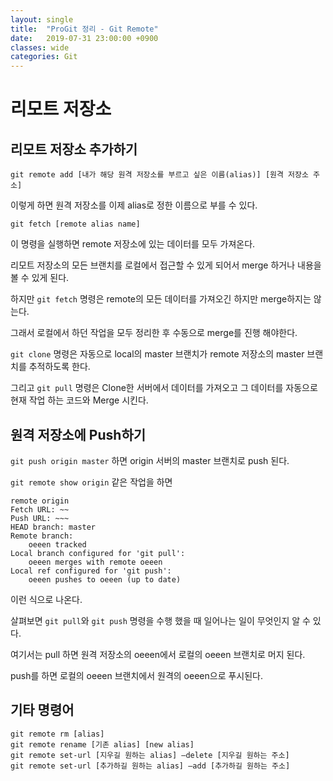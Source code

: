 ```yaml
---
layout: single
title:  "ProGit 정리 - Git Remote"
date:   2019-07-31 23:00:00 +0900
classes: wide
categories: Git
---
```

# 리모트 저장소

## 리모트 저장소 추가하기

`git remote add [내가 해당 원격 저장소를 부르고 싶은 이름(alias)] [원격 저장소 주소]`

이렇게 하면 원격 저장소를 이제 alias로 정한 이름으로 부를 수 있다.

`git fetch [remote alias name]`

이 명령을 실행하면 remote 저장소에 있는 데이터를 모두 가져온다.

리모트 저장소의 모든 브랜치를 로컬에서 접근할 수 있게 되어서 merge 하거나 내용을 볼 수 있게 된다.

하지만 `git fetch` 명령은 remote의 모든 데이터를 가져오긴 하지만 merge하지는 않는다. 

그래서 로컬에서 하던 작업을 모두 정리한 후 수동으로 merge를 진행 해야한다.

`git clone` 명령은 자동으로 local의 master 브랜치가 remote 저장소의 master 브랜치를 추적하도록 한다.

그리고 `git pull` 명령은 Clone한 서버에서 데이터를 가져오고 그 데이터를 자동으로 현재 작업 하는 코드와 Merge 시킨다.


## 원격 저장소에 Push하기

`git push origin master` 하면 origin 서버의 master 브랜치로 push 된다.

`git remote show origin` 같은 작업을 하면 

```
remote origin
Fetch URL: ~~
Push URL: ~~~
HEAD branch: master
Remote branch:
    oeeen tracked
Local branch configured for 'git pull':
    oeeen merges with remote oeeen
Local ref configured for 'git push':
    oeeen pushes to oeeen (up to date)
```

이런 식으로 나온다.

살펴보면 `git pull`와 `git push` 명령을 수행 했을 때 일어나는 일이 무엇인지 알 수 있다.

여기서는 pull 하면 원격 저장소의 oeeen에서 로컬의 oeeen 브랜치로 머지 된다.

push를 하면 로컬의 oeeen 브랜치에서 원격의 oeeen으로 푸시된다.

## 기타 명령어
```
git remote rm [alias]
git remote rename [기존 alias] [new alias]
git remote set-url [지우길 원하는 alias] —delete [지우길 원하는 주소]
git remote set-url [추가하길 원하는 alias] —add [추가하길 원하는 주소]
```